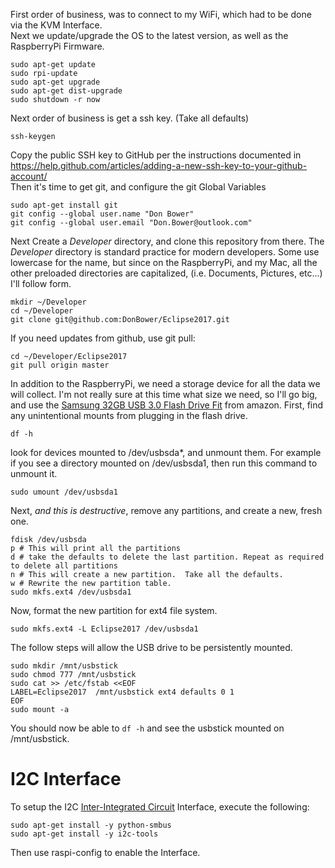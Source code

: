 First order of business, was to connect to my WiFi, which had to be done via the KVM Interface. <br />
Next we update/upgrade the OS to the latest version, as well as the RaspberryPi Firmware.  <br />

```
sudo apt-get update
sudo rpi-update
sudo apt-get upgrade
sudo apt-get dist-upgrade
sudo shutdown -r now
```

Next order of business is get a ssh key. (Take all defaults)

```
ssh-keygen
```

Copy the public SSH key to GitHub per the instructions documented in https://help.github.com/articles/adding-a-new-ssh-key-to-your-github-account/<br>
Then it's time to get git, and configure the git Global Variables <br />

```
sudo apt-get install git
git config --global user.name "Don Bower"
git config --global user.email "Don.Bower@outlook.com"
```

Next Create a *Developer* directory, and clone this repository from there.  The *Developer* directory is standard practice for modern developers. Some use lowercase for the name, but since on the RaspberryPi, and my Mac, all the other preloaded directories are capitalized, (i.e. Documents, Pictures, etc...) I'll follow form. <br />

```
mkdir ~/Developer
cd ~/Developer
git clone git@github.com:DonBower/Eclipse2017.git
```

If you need updates from github, use git pull:

```
cd ~/Developer/Eclipse2017
git pull origin master
```

In addition to the RaspberryPi, we need a storage device for all the data we will collect.
I'm not really sure at this time what size we need, so I'll go big, and use the [Samsung 32GB USB 3.0 Flash Drive Fit](https://www.amazon.com/Samsung-Flash-Drive-MUF-32BB-AM/dp/B013CCTOC2) from amazon.
First, find any unintentional mounts from plugging in the flash drive.

  ```
  df -h
  ```

look for devices mounted to /dev/usbsda*, and unmount them.  For example if you see a directory mounted on /dev/usbsda1, then run this command to unmount it.

  ```
  sudo umount /dev/usbsda1
  ```

Next, *and this is destructive*, remove any partitions, and create a new, fresh one.

  ```
  fdisk /dev/usbsda
  p # This will print all the partitions
  d # take the defaults to delete the last partition. Repeat as required to delete all partitions
  n # This will create a new partition.  Take all the defaults.
  w # Rewrite the new partition table.
  sudo mkfs.ext4 /dev/usbsda1
  ```

Now, format the new partition for ext4 file system.

  ```
  sudo mkfs.ext4 -L Eclipse2017 /dev/usbsda1
  ```

The follow steps will allow the USB drive to be persistently mounted.

```
sudo mkdir /mnt/usbstick
sudo chmod 777 /mnt/usbstick
sudo cat >> /etc/fstab <<EOF
LABEL=Eclipse2017  /mnt/usbstick ext4 defaults 0 1
EOF
sudo mount -a
```

You should now be able to `df -h` and see the usbstick mounted on /mnt/usbstick.

# I2C Interface
To setup the I2C [Inter-Integrated Circuit](https://en.wikipedia.org/wiki/I%C2%B2C) Interface, execute the following:

```
sudo apt-get install -y python-smbus
sudo apt-get install -y i2c-tools
```
Then use raspi-config to enable the Interface.
